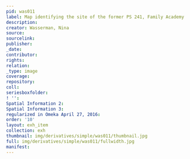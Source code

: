 ```yaml
---
pid: was011
label: Map identifying the site of the former PS 241, Family Academy
description:
creator: Wasserman, Nina
source:
sourcelink:
publisher:
_date:
contributor:
rights:
relation:
_type: image
coverage:
repository:
coll:
seriesboxfolder:
! '':
Spatial Information 2:
Spatial Information 3:
regularized in Omeka April 27, 2016:
order: '10'
layout: exh_item
collection: exh
thumbnail: img/derivatives/simple/was011/thumbnail.jpg
full: img/derivatives/simple/was011/fullwidth.jpg
manifest:
---
```

